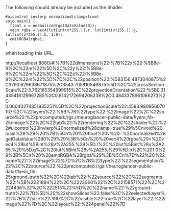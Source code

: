 The following should already be included as the Shader

```
#uicontrol invlerp normalized(clamp=true)
void main() {
  float v = normalized(getDataValue(0));
  vec4 rgba = vec4(lut[int(v*255.)].r, lut[int(v*255.)].g, lut[int(v*255.)].b, 1.0);
  emitRGBA(rgba);
}
```

when loading this URL.

http://localhost:8080/#!%7B%22dimensions%22:%7B%22x%22:%5B8e-9%2C%22m%22%5D%2C%22y%22:%5B8e-9%2C%22m%22%5D%2C%22z%22:%5B8e-9%2C%22m%22%5D%7D%2C%22position%22:%5B3156.4873046875%2C3793.629638671875%2C3543.705810546875%5D%2C%22crossSectionScale%22:3.762185354999915%2C%22projectionOrientation%22:%5B0.31435418128967285%2C0.8142172694206238%2C0.4843378961086273%2C-0.06040274351835251%5D%2C%22projectionScale%22:4593.980956070107%2C%22layers%22:%5B%7B%22type%22:%22image%22%2C%22source%22:%22precomputed://gs://neuroglancer-public-data/flyem_fib-25/image%22%2C%22tab%22:%22rendering%22%2C%22shader%22:%22#uicontrol%20invlerp%20normalized%28clamp=true%29%5Cnvoid%20main%28%29%20%7B%5Cn%20%20float%20v%20=%20normalized%28getDataValue%280%29%29%3B%5Cn%20%20vec4%20rgba%20=%20vec4%28lut%5Bint%28v%2A255.%29%5D.r%2C%20lut%5Bint%28v%2A255.%29%5D.g%2C%20lut%5Bint%28v%2A255.%29%5D.b%2C%201.0%29%3B%5Cn%20%20emitRGBA%28rgba%29%3B%5Cn%7D%22%2C%22name%22:%22image%22%7D%2C%7B%22type%22:%22segmentation%22%2C%22source%22:%22precomputed://gs://neuroglancer-public-data/flyem_fib-25/ground_truth%22%2C%22tab%22:%22source%22%2C%22segments%22:%5B%2221894%22%2C%2222060%22%2C%22158571%22%2C%2224436%22%2C%222515%22%5D%2C%22name%22:%22ground-truth%22%7D%5D%2C%22showSlices%22:false%2C%22selectedLayer%22:%7B%22size%22:390%2C%22visible%22:true%2C%22layer%22:%22image%22%7D%2C%22layout%22:%224panel%22%7D